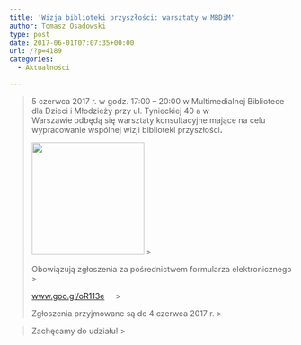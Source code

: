 ```yaml
---
title: 'Wizja biblioteki przyszłości: warsztaty w MBDiM'
author: Tomasz Osadowski
type: post
date: 2017-06-01T07:07:35+00:00
url: /?p=4189
categories:
  - Aktualności

---
```

> <div>
>   5 czerwca 2017 r. w godz. 17:00 – 20:00 w Multimedialnej Bibliotece dla Dzieci i Młodzieży przy ul. Tynieckiej 40 a w Warszawie<b> </b>odbędą się warsztaty konsultacyjne mające na celu wypracowanie wspólnej wizji biblioteki przyszłości<b>.</b>
> 
> 
> <div>
>   <p>
>     <img class="alignnone size-medium wp-image-4191" src="http://www.ibby.pl/wp-content/uploads/2017/06/biblioteka-200x200.jpg" alt="" width="200" height="200" srcset="http://www.ibby.pl/wp-content/uploads/2017/06/biblioteka.jpg 200w, http://www.ibby.pl/wp-content/uploads/2017/06/biblioteka-100x100.jpg 100w" sizes="(max-width: 200px) 100vw, 200px" />
>   >   
>   <p>
>     Obowiązują zgłoszenia za pośrednictwem formularza elektronicznego
>   >   
>   <p>
>     <a href="http://www.goo.gl/oR113e" target="_blank" rel="noopener noreferrer">www.goo.gl/oR1<wbr />13e</a>    <u></u><u></u>
>   >   
>   <p>
>     Zgłoszenia przyjmowane są do 4 czerwca 2017 r.
>   > 

> <div>
>   <p>
>     Zachęcamy do udziału!
>   > 
